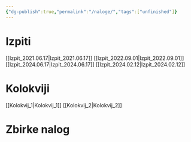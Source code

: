 ```yaml
---
{"dg-publish":true,"permalink":"/naloge/","tags":["unfinished"]}
---
```


# Izpiti
[[Izpit_2021.06.17\|Izpit_2021.06.17]]
[[Izpit_2022.09.01\|Izpit_2022.09.01]]
[[Izpit_2024.06.17\|Izpit_2024.06.17]]
[[Izpit_2024.02.12\|Izpit_2024.02.12]]
# Kolokviji
[[Kolokvij_1\|Kolokvij_1]]
[[Kolokvij_2\|Kolokvij_2]]
# Zbirke nalog
